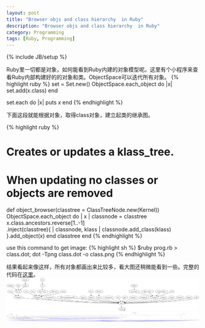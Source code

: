 ```yaml
---
layout: post
title: "Browser objs and class hierarchy  in Ruby"
description: "Browser objs and class hierarchy  in Ruby"
category: Programming
tags: [Ruby, Programming]
---
```

{% include JB/setup %}

Ruby里一切都是对象，如何能看到Ruby内建的对象模型呢。这里有个小程序来查看Ruby内部构建好的的对象和类。ObjectSpace可以迭代所有对象。
{% highlight ruby %}
set = Set.new()
ObjectSpace.each_object do |x|
  set.add(x.class)
end

set.each do |x|
  puts x
end
{% endhighlight %}

下面这段就能根据对象，取得class对象，建立起类的继承图。

{% highlight ruby %}
 # Creates or updates a klass_tree.
 # When updating no classes or objects are removed
 def object_browser(classtree = ClassTreeNode.new(Kernel))
   ObjectSpace.each_object do | x |
     classnode = classtree
     x.class.ancestors.reverse[1..-1] \
       .inject(classtree){ | classnode, klass |
       classnode.add_class(klass)
     }.add_object(x)
   end
   classtree
 end
{% endhighlight %}

use this command to get image:
 {% highlight sh %}
  $ruby prog.rb > class.dot; dot -Tpng class.dot -o class.png
 {% endhighlight %}

结果看起来像这样，所有对象都画出来比较多，看大图还稍微能看到一些。完整的代码在[这里](https://gist.github.com/4380597)。
<img src="/images/class.png" alt="class in Ruby" class="img-center" />
<img src="/images/objs.png" alt="class in Ruby" class="img-center" />
